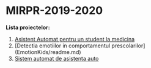 # MIRPR-2019-2020

**Lista proiectelor:**
1. [Asistent Automat pentru un student la medicina](MedicalAssistant/readme.md)
2. [Detectia emotiilor in comportamentul prescolarilor] (EmotionKids/readme.md)
3. [Sistem automat de asistenta auto](DrivingAssistance/readme.md)

